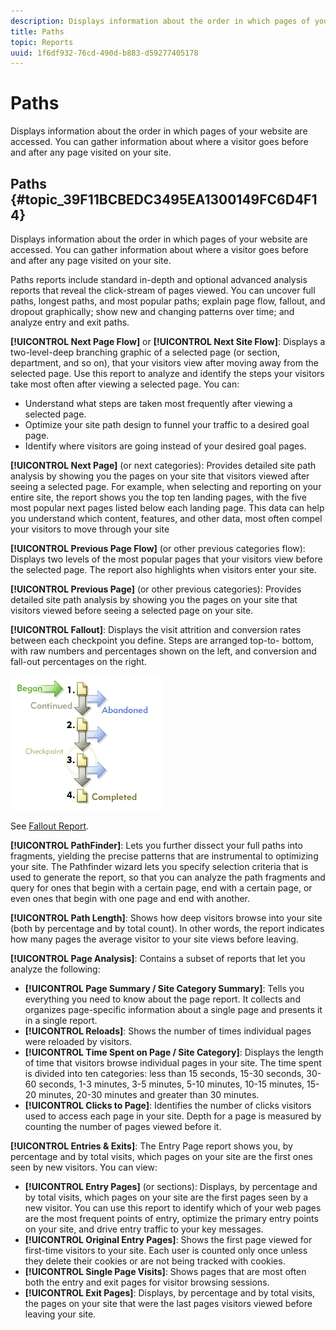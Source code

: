 ```yaml
---
description: Displays information about the order in which pages of your website are accessed. You can gather information about where a visitor goes before and after any page visited on your site.
title: Paths
topic: Reports
uuid: 1f6df932-76cd-490d-b883-d59277405178
---
```


# Paths

Displays information about the order in which pages of your website are accessed. You can gather information about where a visitor goes before and after any page visited on your site.

## Paths {#topic_39F11BCBEDC3495EA1300149FC6D4F14}

Displays information about the order in which pages of your website are accessed. You can gather information about where a visitor goes before and after any page visited on your site.

Paths reports include standard in-depth and optional advanced analysis reports that reveal the click-stream of pages viewed. You can uncover full paths, longest paths, and most popular paths; explain page flow, fallout, and dropout graphically; show new and changing patterns over time; and analyze entry and exit paths.

**[!UICONTROL Next Page Flow]** or **[!UICONTROL Next Site Flow]**: Displays a two-level-deep branching graphic of a selected page (or section, department, and so on), that your visitors view after moving away from the selected page. Use this report to analyze and identify the steps your visitors take most often after viewing a selected page. You can:

* Understand what steps are taken most frequently after viewing a selected page.
* Optimize your site path design to funnel your traffic to a desired goal page.
* Identify where visitors are going instead of your desired goal pages.

**[!UICONTROL Next Page]** (or next categories): Provides detailed site path analysis by showing you the pages on your site that visitors viewed after seeing a selected page. For example, when selecting and reporting on your entire site, the report shows you the top ten landing pages, with the five most popular next pages listed below each landing page. This data can help you understand which content, features, and other data, most often compel your visitors to move through your site

**[!UICONTROL Previous Page Flow]** (or other previous categories flow): Displays two levels of the most popular pages that your visitors view before the selected page. The report also highlights when visitors enter your site.

**[!UICONTROL Previous Page]** (or other previous categories): Provides detailed site path analysis by showing you the pages on your site that visitors viewed before seeing a selected page on your site.

**[!UICONTROL Fallout]**: Displays the visit attrition and conversion rates between each checkpoint you define. Steps are arranged top-to- bottom, with raw numbers and percentages shown on the left, and conversion and fall-out percentages on the right.

![](assets/fallout_graphic.png)

See [Fallout Report](/help/components/c-variables/dimensionslist/reports-fallout.md).

**[!UICONTROL PathFinder]**: Lets you further dissect your full paths into fragments, yielding the precise patterns that are instrumental to optimizing your site. The Pathfinder wizard lets you specify selection criteria that is used to generate the report, so that you can analyze the path fragments and query for ones that begin with a certain page, end with a certain page, or even ones that begin with one page and end with another.

**[!UICONTROL Path Length]**: Shows how deep visitors browse into your site (both by percentage and by total count). In other words, the report indicates how many pages the average visitor to your site views before leaving.

**[!UICONTROL Page Analysis]**: Contains a subset of reports that let you analyze the following:

* **[!UICONTROL Page Summary / Site Category Summary]**: Tells you everything you need to know about the page report. It collects and organizes page-specific information about a single page and presents it in a single report.
* **[!UICONTROL Reloads]**: Shows the number of times individual pages were reloaded by visitors.
* **[!UICONTROL Time Spent on Page / Site Category]**: Displays the length of time that visitors browse individual pages in your site. The time spent is divided into ten categories: less than 15 seconds, 15-30 seconds, 30-60 seconds, 1-3 minutes, 3-5 minutes, 5-10 minutes, 10-15 minutes, 15-20 minutes, 20-30 minutes and greater than 30 minutes.
* **[!UICONTROL Clicks to Page]**: Identifies the number of clicks visitors used to access each page in your site. Depth for a page is measured by counting the number of pages viewed before it.

**[!UICONTROL Entries & Exits]**: The Entry Page report shows you, by percentage and by total visits, which pages on your site are the first ones seen by new visitors. You can view:

* **[!UICONTROL Entry Pages]** (or sections): Displays, by percentage and by total visits, which pages on your site are the first pages seen by a new visitor. You can use this report to identify which of your web pages are the most frequent points of entry, optimize the primary entry points on your site, and drive entry traffic to your key messages.
* **[!UICONTROL Original Entry Pages]**: Shows the first page viewed for first-time visitors to your site. Each user is counted only once unless they delete their cookies or are not being tracked with cookies.
* **[!UICONTROL Single Page Visits]**: Shows pages that are most often both the entry and exit pages for visitor browsing sessions.
* **[!UICONTROL Exit Pages]**: Displays, by percentage and by total visits, the pages on your site that were the last pages visitors viewed before leaving your site.

